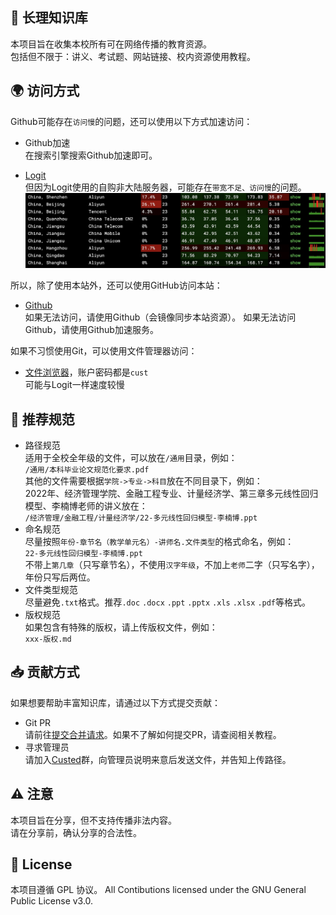 ## 📖 长理知识库
本项目旨在收集本校所有可在网络传播的教育资源。  
包括但不限于：讲义、考试题、网站链接、校内资源使用教程。

## 🌍 访问方式
Github可能存在`访问慢`的问题，还可以使用以下方式加速访问：
- Github加速  
在搜索引擎搜索Github加速即可。

- [Logit](https://git.lolli.tech/lollipopkit/cust_knowledge_base)  
但因为Logit使用的自购非大陆服务器，可能存在`带宽不足、访问慢`的问题。
![ping](/.img/ping.png)

所以，除了使用本站外，还可以使用GitHub访问本站：
- [Github](https://github.com/CustedNG/cust_knowledge_base)  
如果无法访问，请使用Github（会镜像同步本站资源）。
如果无法访问Github，请使用Github加速服务。

如果不习惯使用Git，可以使用文件管理器访问：
- [文件浏览器](https://file.lolli.tech/files/)，账户密码都是`cust`  
可能与Logit一样速度较慢


## 📏 推荐规范
- 路径规范  
适用于全校全年级的文件，可以放在`/通用`目录，例如：  
`/通用/本科毕业论文规范化要求.pdf`  
其他的文件需要根据`学院->专业->科目`放在不同目录下，例如：  
2022年、经济管理学院、金融工程专业、计量经济学、第三章多元线性回归模型、李楠博老师的讲义放在：  
`/经济管理/金融工程/计量经济学/22-多元线性回归模型-李楠博.ppt`
- 命名规范  
尽量按照`年份-章节名（教学单元名）-讲师名.文件类型`的格式命名，例如：  
`22-多元线性回归模型-李楠博.ppt`  
不带上`第几章`（只写章节名），不使用`汉字年级`，不加上`老师`二字（只写名字），年份只写后两位。  
- 文件类型规范  
尽量避免`.txt`格式。推荐`.doc` `.docx` `.ppt` `.pptx` `.xls` `.xlsx` `.pdf`等格式。
- 版权规范  
如果包含有特殊的版权，请上传版权文件，例如：  
`xxx-版权.md`


## 📥 贡献方式
如果想要帮助丰富知识库，请通过以下方式提交贡献：
- Git PR  
请前往[提交合并请求](https://github.com/CustedNG/cust_knowledge_base/pulls)。如果不了解如何提交PR，请查阅相关教程。
- 寻求管理员  
请加入[Custed](https://jq.qq.com/?_wv=1027&k=tkSMxQ3S)群，向管理员说明来意后发送文件，并告知上传路径。


## ⚠️ 注意
本项目旨在分享，但不支持传播非法内容。  
请在分享前，确认分享的合法性。

## 📝 License
本项目遵循 GPL 协议。
All Contibutions licensed under the GNU General Public License v3.0.
